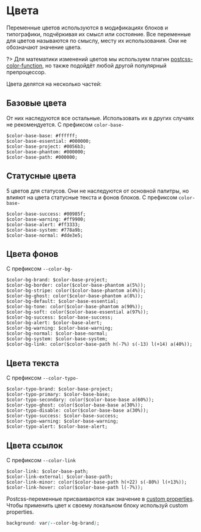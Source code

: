 # Цвета

Переменные цветов используются в модификациях блоков и типографики, подчёркивая их смысл или состояние. Все переменные для цветов называются по смыслу, месту их использования. Они не обозначают значение цвета.

?> Для математики изменений цветов мы используем плагин [postcss-color-function](https://github.com/postcss/postcss-color-function), но также подойдёт любой другой популярный препроцессор.

Цвета делятся на несколько частей:
## Базовые цвета
От них наследуются все остальные. Использовать их в других случаях не рекомендуется. С префиксом `color-base-`
<div class="tpl-grid tpl-grid_s-ratio_1-1 tpl-grid_col-gap_two-thirds tpl-grid_row-gap_third decorator decorator_indent-b_xxxxl" style="padding-top: 0px; grid-row-gap: var(--col-gap-third);">
    <div class="pt-icon-plus pt-icon-plus_vertical-align_center">
        <div class="pt-icon-plus__icon pt-icon-plus__icon_indent-r_s">
            <div class="color color_view_base"></div>
        </div>
        <div class="pt-icon-plus__block">
            <code>$color-base-base: #ffffff;</code>
        </div>
    </div>
    <div class="pt-icon-plus pt-icon-plus_vertical-align_center">
        <div class="pt-icon-plus__icon pt-icon-plus__icon_indent-r_s">
            <div class="color color_view_essential"></div>
        </div>
        <div class="pt-icon-plus__block">
            <code>$color-base-essential: #000000;</code>
        </div>
    </div>
    <div class="pt-icon-plus pt-icon-plus_vertical-align_center">
        <div class="pt-icon-plus__icon pt-icon-plus__icon_indent-r_s">
            <div class="color color_view_project"></div>
        </div>
        <div class="pt-icon-plus__block">
            <code>$color-base-project: #0056b3;</code>
        </div>
    </div>
    <div class="pt-icon-plus pt-icon-plus_vertical-align_center">
        <div class="pt-icon-plus__icon pt-icon-plus__icon_indent-r_s">
            <div class="color color_view_phantom"></div>
        </div>
        <div class="pt-icon-plus__phantom">
            <code>$color-base-phantom: #000000;</code>
        </div>
    </div>
    <div class="pt-icon-plus pt-icon-plus_vertical-align_center">
        <div class="pt-icon-plus__icon pt-icon-plus__icon_indent-r_s">
            <div class="color color_view_path"></div>
        </div>
        <div class="pt-icon-plus__block">
            <code>$color-base-path: #000000;</code>
        </div>
    </div>
</div>

## Статусные цвета
5 цветов для статусов. Они не наследуются от основной палитры, но влияют на цвета статусные текста и фонов блоков. С префиксом `color-base-`

<div class="tpl-grid tpl-grid_s-ratio_1-1 tpl-grid_col-gap_two-thirds tpl-grid_row-gap_third decorator decorator_indent-b_xxxxl" style="padding-top: 0px; grid-row-gap: var(--col-gap-third);">
    <div class="pt-icon-plus pt-icon-plus_vertical-align_center">
        <div class="pt-icon-plus__icon pt-icon-plus__icon_indent-r_s">
            <div class="color color_view_success"></div>
        </div>
        <div class="pt-icon-plus__block">
            <code>$color-base-success: #00985f;</code>
        </div>
    </div>
    <div class="pt-icon-plus pt-icon-plus_vertical-align_center">
        <div class="pt-icon-plus__icon pt-icon-plus__icon_indent-r_s">
            <div class="color color_view_warning"></div>
        </div>
        <div class="pt-icon-plus__block">
            <code>$color-base-warning: #ff9900;</code>
        </div>
    </div>
    <div class="pt-icon-plus pt-icon-plus_vertical-align_center">
        <div class="pt-icon-plus__icon pt-icon-plus__icon_indent-r_s">
            <div class="color color_view_alert"></div>
        </div>
        <div class="pt-icon-plus__block">
            <code>$color-base-alert: #ff3333;</code>
        </div>
    </div>
    <div class="pt-icon-plus pt-icon-plus_vertical-align_center">
        <div class="pt-icon-plus__icon pt-icon-plus__icon_indent-r_s">
            <div class="color color_view_system"></div>
        </div>
        <div class="pt-icon-plus__block">
            <code>$color-base-system: #778a9b;</code>
        </div>
    </div>
    <div class="pt-icon-plus pt-icon-plus_vertical-align_center">
        <div class="pt-icon-plus__icon pt-icon-plus__icon_indent-r_s">
            <div class="color color_view_normal"></div>
        </div>
        <div class="pt-icon-plus__block">
            <code>$color-base-normal: #dde3e5;</code>
        </div>
    </div>
</div>


## Цвета фонов

С префиксом `--color-bg-`

<div class="tpl-grid tpl-grid_row-gap_third decorator decorator_indent-b_xxxxl" style="padding-top: 0px; grid-row-gap: var(--col-gap-third);">
    <div class="pt-icon-plus pt-icon-plus_vertical-align_center">
        <div class="pt-icon-plus__icon pt-icon-plus__icon_indent-r_s">
            <div class="color color_view_brand"></div>
        </div>
        <div class="pt-icon-plus__block">
            <code>$color-bg-brand: $color-base-project;</code>
        </div>
    </div>
    <div class="pt-icon-plus pt-icon-plus_vertical-align_center">
        <div class="pt-icon-plus__icon pt-icon-plus__icon_indent-r_s">
            <div class="color color_view_border"></div>
        </div>
        <div class="pt-icon-plus__block">
            <code>$color-bg-border: color($color-base-phantom a(5%));</code>
        </div>
    </div>
    <div class="pt-icon-plus pt-icon-plus_vertical-align_center">
        <div class="pt-icon-plus__icon pt-icon-plus__icon_indent-r_s">
            <div class="color color_view_stripe"></div>
        </div>
        <div class="pt-icon-plus__block">
            <code>$color-bg-stripe: color($color-base-phantom a(4%));</code>
        </div>
    </div>
    <div class="pt-icon-plus pt-icon-plus_vertical-align_center">
        <div class="pt-icon-plus__icon pt-icon-plus__icon_indent-r_s">
            <div class="color color_view_ghost"></div>
        </div>
        <div class="pt-icon-plus__block">
            <code>$color-bg-ghost: color($color-base-phantom a(8%));</code>
        </div>
    </div>
    <div class="pt-icon-plus pt-icon-plus_vertical-align_center">
        <div class="pt-icon-plus__icon pt-icon-plus__icon_indent-r_s">
            <div class="color color_view_default"></div>
        </div>
        <div class="pt-icon-plus__block">
            <code>$color-bg-default: $color-base-essential;</code>
        </div>
    </div>
    <div class="pt-icon-plus pt-icon-plus_vertical-align_center">
        <div class="pt-icon-plus__icon pt-icon-plus__icon_indent-r_s">
            <div class="color color_view_tone"></div>
        </div>
        <div class="pt-icon-plus__block">
            <code>$color-bg-tone: color($color-base-phantom a(90%));</code>
        </div>
    </div>
    <div class="pt-icon-plus pt-icon-plus_vertical-align_center">
        <div class="pt-icon-plus__icon pt-icon-plus__icon_indent-r_s">
            <div class="color color_view_soft"></div>
        </div>
        <div class="pt-icon-plus__block">
            <code>$color-bg-soft: color($color-base-essential a(97%));</code>
        </div>
    </div>
</div>

<div class="tpl-grid tpl-grid_row-gap_third decorator decorator_indent-b_xxxxl" style="padding-top: 0px; grid-row-gap: var(--col-gap-third);">
    <div class="pt-icon-plus pt-icon-plus_vertical-align_center">
        <div class="pt-icon-plus__icon pt-icon-plus__icon_indent-r_s">
            <div class="color color_view_success"></div>
        </div>
        <div class="pt-icon-plus__block">
            <code>$color-bg-success: $color-base-success;</code>
        </div>
    </div>
    <div class="pt-icon-plus pt-icon-plus_vertical-align_center">
        <div class="pt-icon-plus__icon pt-icon-plus__icon_indent-r_s">
            <div class="color color_view_alert"></div>
        </div>
        <div class="pt-icon-plus__block">
            <code>$color-bg-alert: $color-base-alert;</code>
        </div>
    </div>
    <div class="pt-icon-plus pt-icon-plus_vertical-align_center">
        <div class="pt-icon-plus__icon pt-icon-plus__icon_indent-r_s">
            <div class="color color_view_warning"></div>
        </div>
        <div class="pt-icon-plus__block">
            <code>$color-bg-warning: $color-base-warning;</code>
        </div>
    </div>
    <div class="pt-icon-plus pt-icon-plus_vertical-align_center">
        <div class="pt-icon-plus__icon pt-icon-plus__icon_indent-r_s">
            <div class="color color_view_normal"></div>
        </div>
        <div class="pt-icon-plus__block">
            <code>$color-bg-normal: $color-base-normal;</code>
        </div>
    </div>
    <div class="pt-icon-plus pt-icon-plus_vertical-align_center">
        <div class="pt-icon-plus__icon pt-icon-plus__icon_indent-r_s">
            <div class="color color_view_system"></div>
        </div>
        <div class="pt-icon-plus__block">
            <code>$color-bg-system: $color-base-system;</code>
        </div>
    </div>
    <div class="pt-icon-plus pt-icon-plus_vertical-align_center">
        <div class="pt-icon-plus__icon pt-icon-plus__icon_indent-r_s">
            <div class="color color_view_link"></div>
        </div>
        <div class="pt-icon-plus__block">
            <code>$color-bg-link: color($color-base-path h(-7%) s(-13) l(+14) a(40%));</code>
        </div>
    </div>
</div>

## Цвета текста

С префиксом `--color-typo-`

<div class="tpl-grid tpl-grid_row-gap_third decorator decorator_indent-b_xxxxl" style="padding-top: 0px; grid-row-gap: var(--col-gap-third);">
    <div class="pt-icon-plus pt-icon-plus_vertical-align_center">
        <div class="pt-icon-plus__icon pt-icon-plus__icon_indent-r_s">
            <div class="color color_view_typo-brand"></div>
        </div>
        <div class="pt-icon-plus__block">
            <code>$color-typo-brand: $color-base-project;</code>
        </div>
    </div>
    <div class="pt-icon-plus pt-icon-plus_vertical-align_center">
        <div class="pt-icon-plus__icon pt-icon-plus__icon_indent-r_s">
            <div class="color color_view_typo-primary"></div>
        </div>
        <div class="pt-icon-plus__block">
            <code>$color-typo-primary: $color-base-base;</code>
        </div>
    </div>
    <div class="pt-icon-plus pt-icon-plus_vertical-align_center">
        <div class="pt-icon-plus__icon pt-icon-plus__icon_indent-r_s">
            <div class="color color_view_typo-secondary"></div>
        </div>
        <div class="pt-icon-plus__block">
            <code>$color-typo-secondary: color($color-base-base a(60%));</code>
        </div>
    </div>
    <div class="pt-icon-plus pt-icon-plus_vertical-align_center">
        <div class="pt-icon-plus__icon pt-icon-plus__icon_indent-r_s">
            <div class="color color_view_typo-ghost"></div>
        </div>
        <div class="pt-icon-plus__block">
            <code>$color-typo-ghost: color($color-base-base a(30%));</code>
        </div>
    </div>
    <div class="pt-icon-plus pt-icon-plus_vertical-align_center">
        <div class="pt-icon-plus__icon pt-icon-plus__icon_indent-r_s">
            <div class="color color_view_typo-disable"></div>
        </div>
        <div class="pt-icon-plus__block">
            <code>$color-typo-disable: color($color-base-base a(30%));</code>
        </div>
    </div>
    <div class="pt-icon-plus pt-icon-plus_vertical-align_center">
        <div class="pt-icon-plus__icon pt-icon-plus__icon_indent-r_s">
            <div class="color color_view_typo-success"></div>
        </div>
        <div class="pt-icon-plus__block">
            <code>$color-typo-success: $color-base-success;</code>
        </div>
    </div>
    <div class="pt-icon-plus pt-icon-plus_vertical-align_center">
        <div class="pt-icon-plus__icon pt-icon-plus__icon_indent-r_s">
            <div class="color color_view_typo-warning"></div>
        </div>
        <div class="pt-icon-plus__block">
            <code>$color-typo-warning: $color-base-warning;</code>
        </div>
    </div>
    <div class="pt-icon-plus pt-icon-plus_vertical-align_center">
        <div class="pt-icon-plus__icon pt-icon-plus__icon_indent-r_s">
            <div class="color color_view_typo-alert"></div>
        </div>
        <div class="pt-icon-plus__block">
            <code>$color-typo-alert: $color-base-alert;</code>
        </div>
    </div>
</div>

## Цвета ссылок

С префиксом `--color-link`

<div class="tpl-grid tpl-grid_row-gap_third decorator decorator_indent-b_xxxxl" style="padding-top: 0px; grid-row-gap: var(--col-gap-third);">
    <div class="pt-icon-plus pt-icon-plus_vertical-align_center">
        <div class="pt-icon-plus__icon pt-icon-plus__icon_indent-r_s">
            <div class="color color_view_link"></div>
        </div>
        <div class="pt-icon-plus__block">
            <code>$color-link: $color-base-path;</code>
        </div>
    </div>
    <div class="pt-icon-plus pt-icon-plus_vertical-align_center">
        <div class="pt-icon-plus__icon pt-icon-plus__icon_indent-r_s">
            <div class="color color_view_link-external"></div>
        </div>
        <div class="pt-icon-plus__block">
            <code>$color-link-external: $color-base-path;</code>
        </div>
    </div>
    <div class="pt-icon-plus pt-icon-plus_vertical-align_center">
        <div class="pt-icon-plus__icon pt-icon-plus__icon_indent-r_s">
            <div class="color color_view_link-minor"></div>
        </div>
        <div class="pt-icon-plus__block">
            <code>$color-link-minor: color($color-base-path h(+22) s(-80%) l(+13%));</code>
        </div>
    </div>
    <div class="pt-icon-plus pt-icon-plus_vertical-align_center">
        <div class="pt-icon-plus__icon pt-icon-plus__icon_indent-r_s">
            <div class="color color_view_link-hover"></div>
        </div>
        <div class="pt-icon-plus__block">
            <code>$color-link-hover: color($color-base-path l(-7%));</code>
        </div>
    </div>
</div>

Postcss-переменные присваиваются как значение в <a href='https://developer.mozilla.org/en-US/docs/Web/CSS/--*'>custom properties</a>. Чтобы применить цвет к своему локальном блоку используй custom properties.

```css
background: var(--color-bg-brand);
```
